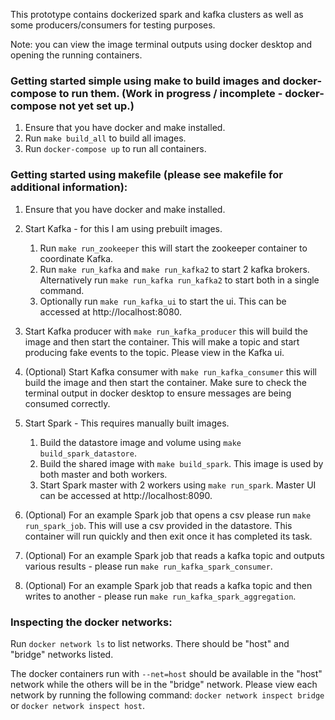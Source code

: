 This prototype contains dockerized spark and kafka clusters as well as some producers/consumers for testing purposes.

Note: you can view the image terminal outputs using docker desktop and opening the running containers.

### Getting started simple using  make to build images and docker-compose to run them. (Work in progress / incomplete - docker-compose not yet set up.)

1. Ensure that you have docker and make installed.
2. Run `make build_all` to build all images.
3. Run `docker-compose up` to run all containers.


### Getting started using makefile (please see makefile for additional information):

1. Ensure that you have docker and make installed.
2. Start Kafka - for this I am using prebuilt images.
    1. Run `make run_zookeeper` this will start the zookeeper container to coordinate Kafka.
    2. Run `make run_kafka` and `make run_kafka2` to start 2 kafka brokers. 
        Alternatively run `make run_kafka run_kafka2` to start both in a single command.
    3. Optionally run `make run_kafka_ui` to start the ui. This can be accessed at http://localhost:8080.
3. Start Kafka producer with `make run_kafka_producer` this will build the image and then start the container. This will make a topic and start producing fake events to the topic. Please view in the Kafka ui.
4. (Optional) Start Kafka consumer with `make run_kafka_consumer` this will build the image and then start the container. Make sure to check the terminal output in docker desktop to ensure messages are being consumed correctly.

5. Start Spark - This requires manually built images.
    1. Build the datastore image and volume using `make build_spark_datastore`.
    2. Build the shared image with `make build_spark`. This image is used by both master and both workers.
    3. Start Spark master with 2 workers using `make run_spark`. Master UI can be accessed at http://localhost:8090.
6. (Optional) For an example Spark job that opens a csv please run `make run_spark_job`. This will use a csv provided in the datastore.
    This container will run quickly and then exit once it has completed its task.
7. (Optional) For an example Spark job that reads a kafka topic and outputs various results - please run `make run_kafka_spark_consumer`.
8. (Optional) For an example Spark job that reads a kafka topic and then writes to another - please run `make run_kafka_spark_aggregation`.

### Inspecting the docker networks:

Run `docker network ls` to list networks.
There should be "host" and "bridge" networks listed.

The docker containers run with `--net=host` should be available in the "host" network while the others will be in the "bridge" network. Please view each network by running the following command: `docker network inspect bridge` or `docker network inspect host`.
